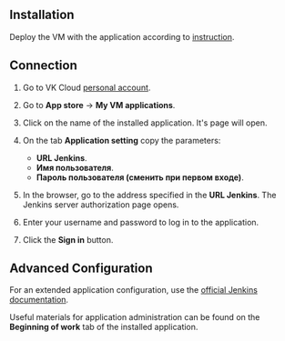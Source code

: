 ## Installation

Deploy the VM with the application according to [instruction](../init-install/).

## Connection

1. Go to VK Cloud [personal account](https://msk.cloud.vk.com/app/en).
1. Go to **App store** → **My VM applications**.
1. Click on the name of the installed application. It's page will open.
1. On the tab **Application setting** copy the parameters:

    - **URL Jenkins**.
    - **Имя пользователя**.
    - **Пароль пользователя (сменить при первом входе)**.

1. In the browser, go to the address specified in the **URL Jenkins**. The Jenkins server authorization page opens.
1. Enter your username and password to log in to the application.
1. Click the **Sign in** button.

## Advanced Configuration

For an extended application configuration, use the [official Jenkins documentation](https://www.jenkins.io/doc/).

<info>

Useful materials for application administration can be found on the **Beginning of work** tab of the installed application.

</info>
